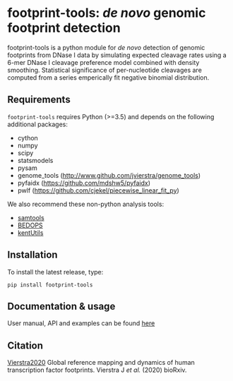 # footprint-tools: *de novo* genomic footprint detection 

footprint-tools is a python module for *de novo* detection of genomic footprints from DNase I data 
by simulating expected cleavage rates using a 6-mer DNase I cleavage preference model combined
with density smoothing. Statistical significance of per-nucleotide cleavages
are computed from a series emperically fit negative binomial distribution.

## Requirements

``footprint-tools`` requires Python (>=3.5) and depends on the following additional
packages:

* cython
* numpy
* scipy
* statsmodels
* pysam
* genome_tools (http://www.github.com/jvierstra/genome_tools)
* pyfaidx (https://github.com/mdshw5/pyfaidx)
* pwlf (https://github.com/cjekel/piecewise_linear_fit_py)

We also recommend these non-python analysis tools:

* [samtools](http://www.htslib.org/)
* [BEDOPS](http://bedops.readthedocs.io)
* [kentUtils](https://github.com/ucscGenomeBrowser/kent/tree/master/src/utils)

## Installation

To install the latest release, type:
```
pip install footprint-tools
```

## Documentation & usage

User manual, API and examples can be found [here](http://footprint-tools.readthedocs.io)

## Citation

[Vierstra2020](https://doi.org/10.1101/2020.01.31.927798) Global reference mapping and dynamics of human transcription factor footprints. Vierstra J *et al.* (2020) bioRxiv.
